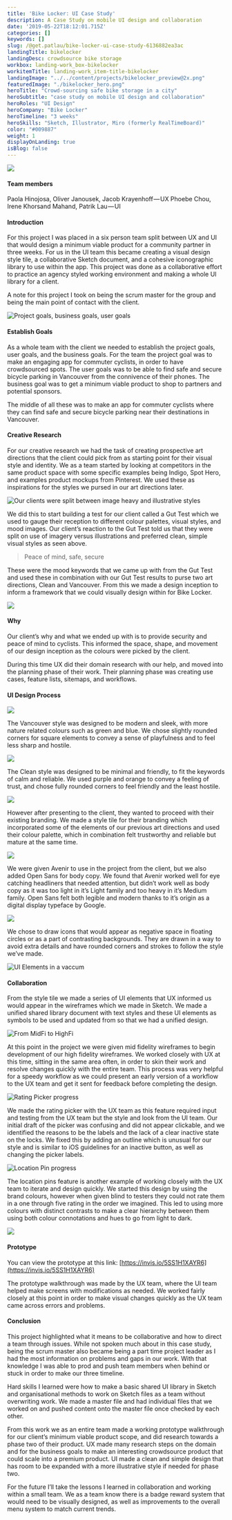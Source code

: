 ```yaml
---
title: 'Bike Locker: UI Case Study'
description: A Case Study on mobile UI design and collaboration
date: '2019-05-22T18:12:01.715Z'
categories: []
keywords: []
slug: /@get.patlau/bike-locker-ui-case-study-6136882ea3ac
landingTitle: bikelocker
landingDesc: crowdsource bike storage
workbox: landing-work_box-bikelocker
workitemTitle: landing-work_item-title-bikelocker
landingImage: "../../content/projects/bikelocker_preview@2x.png"
featuredImage: "./bikelocker_hero.png"
heroTitle: "Crowd-sourcing safe bike storage in a city"
heroSubtitle: "case study on mobile UI design and collaboration"
heroRoles: "UI Design"
heroCompany: "Bike Locker"
heroTimeline: "3 weeks"
heroSkills: "Sketch, Illustrator, Miro (formerly RealTimeBoard)"
color: "#009887"
weight: 1
displayOnLanding: true
isBlog: false
---
```

<section>

![](../images/bikelocker/1__fI5aR4WSsaU2lR9CROZRvw.png)

#### Team members

Paola Hinojosa, Oliver Janousek, Jacob Krayenhoff — UX
Phoebe Chou, Irene Khorsand Mahand, Patrik Lau — UI

#### **Introduction**

For this project I was placed in a six person team split between UX and UI that would design a minimum viable product for a community partner in three weeks. For us in the UI team this became creating a visual design style tile, a collaborative Sketch document, and a cohesive iconographic library to use within the app. This project was done as a collaborative effort to practice an agency styled working environment and making a whole UI library for a client.

A note for this project I took on being the scrum master for the group and being the main point of contact with the client.

![Project goals, business goals, user goals](../images/bikelocker/1____6rPVActkef8IhJ2L6Hhtg.png)

#### Establish Goals

As a whole team with the client we needed to establish the project goals, user goals, and the business goals. For the team the project goal was to make an engaging app for commuter cyclists, in order to have crowdsourced spots. The user goals was to be able to find safe and secure bicycle parking in Vancouver from the connivence of their phones. The business goal was to get a minimum viable product to shop to partners and potential sponsors.

The middle of all these was to make an app for commuter cyclists where they can find safe and secure bicycle parking near their destinations in Vancouver.

#### Creative Research

For our creative research we had the task of creating prospective art directions that the client could pick from as starting point for their visual style and identity. We as a team started by looking at competitors in the same product space with some specific examples being Indigo, Spot Hero, and examples product mockups from Pinterest. We used these as inspirations for the styles we pursed in our art directions later.

![Our clients were split between image heavy and illustrative styles](../images/bikelocker/1__L2hmI6cAnSv1WC3YwkBSGA.png)

We did this to start building a test for our client called a Gut Test which we used to gauge their reception to different colour palettes, visual styles, and mood images. Our client’s reaction to the Gut Test told us that they were split on use of imagery versus illustrations and preferred clean, simple visual styles as seen above.

> Peace of mind, safe, secure

These were the mood keywords that we came up with from the Gut Test and used these in combination with our Gut Test results to purse two art directions, Clean and Vancouver. From this we made a design inception to inform a framework that we could visually design within for Bike Locker.

![](../images/bikelocker/1__ZnHaLDqHCys65bbIojDtmg.png)

#### Why

Our client’s why and what we ended up with is to provide security and peace of mind to cyclists. This informed the space, shape, and movement of our design inception as the colours were picked by the client.

During this time UX did their domain research with our help, and moved into the planning phase of their work. Their planning phase was creating use cases, feature lists, sitemaps, and workflows.

#### UI Design Process

![](../images/bikelocker/1__PtQx5M7kN__dFY9IqJ5JClA.png)

The Vancouver style was designed to be modern and sleek, with more nature related colours such as green and blue. We chose slightly rounded corners for square elements to convey a sense of playfulness and to feel less sharp and hostile.

![](../images/bikelocker/1__AQ8xikBWuy1daOsMThm0nw.png)

The Clean style was designed to be minimal and friendly, to fit the keywords of calm and reliable. We used purple and orange to convey a feeling of trust, and chose fully rounded corners to feel friendly and the least hostile.

![](../images/bikelocker/1__imE5bN46y__1nlr22zZ66mQ.png)

However after presenting to the client, they wanted to proceed with their existing branding. We made a style tile for their branding which incorporated some of the elements of our previous art directions and used their colour palette, which in combination felt trustworthy and reliable but mature at the same time.

![](../images/bikelocker/1__qY3k3PVko9mLPGAjfC__AeQ.png)

We were given Avenir to use in the project from the client, but we also added Open Sans for body copy. We found that Avenir worked well for eye catching headliners that needed attention, but didn’t work well as body copy as it was too light in it’s Light family and too heavy in it’s Medium family. Open Sans felt both legible and modern thanks to it’s origin as a digital display typeface by Google.

![](../images/bikelocker/1__iHLCDea4Q7jYhF__npa__bQw.png)

We chose to draw icons that would appear as negative space in floating circles or as a part of contrasting backgrounds. They are drawn in a way to avoid extra details and have rounded corners and strokes to follow the style we’ve made.

![UI Elements in a vaccum](../images/bikelocker/1__k7SKRYYnkU89wuGfxEiVkQ.png)

#### Collaboration

From the style tile we made a series of UI elements that UX informed us would appear in the wireframes which we made in Sketch. We made a unified shared library document with text styles and these UI elements as symbols to be used and updated from so that we had a unified design.

![From MidFi to HighFi](../images/bikelocker/1__YOPNk0tf7CbQm36__UoS7CA.png)

At this point in the project we were given mid fidelity wireframes to begin development of our high fidelity wireframes. We worked closely with UX at this time, sitting in the same area often, in order to skin their work and resolve changes quickly with the entire team. This process was very helpful for a speedy workflow as we could present an early version of a workflow to the UX team and get it sent for feedback before completing the design.

![Rating Picker progress](../images/bikelocker/1__jGoHybxDGKQjMdaHsGVd4Q.png)

We made the rating picker with the UX team as this feature required input and testing from the UX team but the style and look from the UI team. Our initial draft of the picker was confusing and did not appear clickable, and we identified the reasons to be the labels and the lack of a clear inactive state on the locks. We fixed this by adding an outline which is unusual for our style and is similar to iOS guidelines for an inactive button, as well as changing the picker labels.

![Location Pin progress](../images/bikelocker/1__CPocr5q4Jc9vX3S50um37g.png)

The location pins feature is another example of working closely with the UX team to iterate and design quickly. We started this design by using the brand colours, however when given blind to testers they could not rate them in a one through five rating in the order we imagined. This led to using more colours with distinct contrasts to make a clear hierarchy between them using both colour connotations and hues to go from light to dark.

![](../images/bikelocker/1__8u__vWO__xTlHDG8lSPaQo6g.png)

#### Prototype

You can view the prototype at this link: [https://invis.io/5SS1H1XAYR6](https://invis.io/5SS1H1XAYR6)

The prototype walkthrough was made by the UX team, where the UI team helped make screens with modifications as needed. We worked fairly closely at this point in order to make visual changes quickly as the UX team came across errors and problems.

#### Conclusion

This project highlighted what it means to be collaborative and how to direct a team through issues. While not spoken much about in this case study, being the scrum master also became being a part time project leader as I had the most information on problems and gaps in our work. With that knowledge I was able to prod and push team members when behind or stuck in order to make our three timeline.

Hard skills I learned were how to make a basic shared UI library in Sketch and organisational methods to work on Sketch files as a team without overwriting work. We made a master file and had individual files that we worked on and pushed content onto the master file once checked by each other.

From this work we as an entire team made a working prototype walkthrough for our client’s minimum viable product scope, and did research towards a phase two of their product. UX made many research steps on the domain and for the business goals to make an interesting crowdsource product that could scale into a premium product. UI made a clean and simple design that has room to be expanded with a more illustrative style if needed for phase two.

For the future I’ll take the lessons I learned in collaboration and working within a small team. We as a team know there is a badge reward system that would need to be visually designed, as well as improvements to the overall menu system to match current trends.

</section>